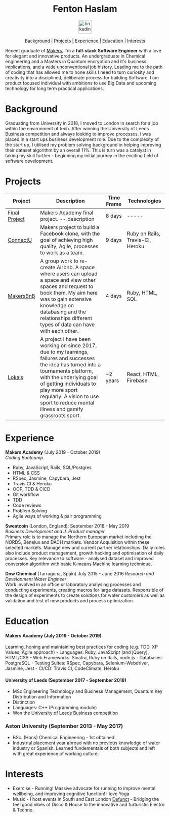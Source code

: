 <h1 align="center">Fenton Haslam</h1>
<p align="center">
<a href="https://www.linkedin.com/in/fenton-haslam-8764b69b/">
<img src="https://www.iconfinder.com/data/icons/free-social-icons/67/linkedin_circle_color-512.png" alt="linkedin" hspace="50" height="42" width="42"></a></p>

<div align="center">
    
[Background ](#background) | 
[Projects ](#projects) | 
[Experience ](#experience) | 
[Education ](#education) | 
[Interests ](#interests)

</div>

Recent graduate of [Makers](https://makers.tech/), I'm a **full-stack Software Engineer** with a love for elegant and innovative products. An undergraduate in Chemical engineering and a Masters in Quantum encryption and it's business implications, and a wide unconventional job history. Leading me to the path of coding that has allowed me to hone skills I need to turn curiosity and creativity into a disciplined, deliberate process for building Software. I am product focused individual with ambitions to use Big Data and upcoming technology for long term practical applications.
 
# Background

Graduating from University in 2018, I moved to London in search for a job within the environment of tech. After winning the University of Leeds Business competition and always looking to improve processes, I was placed in a start ups business development role. Due to the complexity of the start up, I utilised my problem solving background in helping improving their dataset algorithm by an overall 11%. This is turn was a catalyst in taking my skill further - beginning my initial journey in the exciting field of software development. 

# Projects
| Project | Description | Time Frame | Technologies |
| ----- | ----- | ----- | ----- |
| <a href="https://github.com/kiahjade/Breathe">Final Project</a>| Makers Academy final project. -- description| 8 days | ----- |
| <a href="https://github.com/Fentonhaslam/acebook-ConnectU">ConnectU</a>| Makers project to build a Facebook clone, with the goal of achieving high quality, Agile, processes to work as a team. | 9 days | Ruby on Rails, Travis-CI, Heroku  |
| <a href="https://github.com/Fentonhaslam/MakersBnB">MakersBnB</a>| A group work to re-create Airbnb. A space where users can upload a space and view other spaces and request to book them. My aim here was to gain extensive knowledge on databasing and the relationships different types of data can have with each other. | 4 days | Ruby, HTML, SQL |
| <a href="https://lokals.co.uk/"> Lokals </a> | A project I have been working on since 2017, due to my learnings, failures and successes the idea has turned into a tournaments platform, with the underlying goal of getting individuals to play more sport regularly. A vision to use sport to reduce mental illness and gamify grassroots sport.  | ~2 years | React, HTML, Firebase |

# Experience
**Makers Academy** (July 2019 - October 2019)
<br>*Coding Bootcamp*
<br>
* Ruby, JavaScript, Rails, SQL/Postgres
* HTML & CSS
* RSpec, Jasmine, Capybara, Jest
* Travis CI & Heroku
* OOP, TDD & CICD
* Git workflow
* TDD
* Code reviews
* Problem Solving
* Agile ways of working & pair programming

**Sweatcoin** (London, England): September 2018 - May 2019    
*Business Development and J. Product manager*  
Primary role is to manage the Northern European market including the NORDS, Benelux and DACH markets. Vendor Acquisition within these selected markets. Manage new and current partner relationships. Daily roles also include product management, growth hacking and optimisation of daily processes. Key relevance to software - analysed dataset and improved conversion algorithm with basic K-means Machine learning technique. 

**Dow Chemical** (Tarragona, Spain) July 2015 - June 2016
*Research and Development Water Engineer*  
Work involved in an office or laboratory analysing processes and conducting experiments, creating macros for large datasets. 
Responsible of the design of experiments to create solutions for water customers as well as validation and test of new products and process optimization.

# Education

#### Makers Academy (July 2019 - October 2019)

Learning, honing and maintaining best practices for coding (e.g. TDD, XP Values, Agile approach)
    - Languages: Ruby, JavaScript (and jQuery), HTML/CSS
    - Web Frameworks: Sinatra, Ruby on Rails, node.js
    - Databases: PostgreSQL
    - Testing Suites: RSpec, Capybara, Selenium-Webdriver, Jasmine, Jest
    - CI/CD: Travis CI, CodeClimate, Heroku

#### University of Leeds (September 2017 - September 2018)

- MSc Engineering Technology and Business Management, Quantum Key Distribution and Information
- Distinction
- Languages: C++ (Programming module) 
- Won the University of Leeds Business competition 

### Aston University (September 2013 - May 2017)

- BSc. (Hons) Chemical Engineering - 1st obtained
- Industrial placement year abroad with no previous knowledge of water industry or Spanish. Learned fundementals of both subjects and left with great experience of working culture.


# Interests

* Exercise - Running! Massive advocate for running to improve mental wellbeing, and improving cognitive function! I love Yoga
* Music - I host events in South and East London [Defunct](https://www.facebook.com/DefunctDiscs/) - Bridging the feel good vibes of Disco & House to the innovative and furturistic Electro & Techno.

